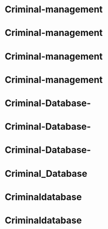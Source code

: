 # Criminal-management
# Criminal-management
# Criminal-management
# Criminal-management
# Criminal-Database-
# Criminal-Database-
# Criminal-Database-
# Criminal_Database
# Criminaldatabase
# Criminaldatabase
